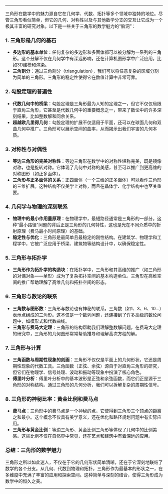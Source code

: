 
---

三角形在数学中的魅力源自它在几何学、代数、拓扑等多个领域中独特的地位。尽管三角形看似简单，但它的几何、对称性以及与其他数学分支的交互让它成为一个极其丰富的研究对象。以下是一些关于三角形的数学魅力的“脑洞”：

### 1. **三角形是几何的基石**
   - **多边形的基本单位**：任何复杂的多边形和多面体都可以被分解为一系列的三角形。这个分解不仅在几何学中有深远影响，还在计算机图形学中广泛应用，比如3D建模和渲染。
   - **三角剖分**：通过三角剖分（triangulation），我们可以将任意复杂的区域分割为简单的三角形。三角形的稳定性使得它在数值计算中非常可靠。

### 2. **勾股定理的普遍性**
   - **代数几何中的桥梁**：勾股定理是三角形最为人知的定理之一，但它不仅仅局限于直角三角形，它甚至是代数几何中的重要概念之一，带来了数论中的许多深刻结果，比如整数解和同余关系。
   - **超越欧几里得几何**：勾股定理的扩展不仅适用于平面，还可以在球面几何和双曲几何中推广。三角形可以展示空间的曲率，从而揭示出我们宇宙的几何本质。

### 3. **对称性与对偶性**
   - **等边三角形的完美对称性**：等边三角形在数学中的对称性堪称完美，既是镜像对称，也是旋转对称。它体现了几何中对称的美感，甚至可以推广到更高维的对称图形（如正多面体）。
   - **三角形与正多面体的关系**：正四面体（一个三维的正多面体）可以看作三角形的三维扩展。这种结构不仅美学上对称，而且在晶体学、化学结构中也至关重要。

### 4. **几何学与物理的深刻联系**
   - **物理中的最小作用量原理**：在物理学中，最短路径通常是三角形的一部分。这种“最小路径”问题的背后正是三角形的几何特性，这也是光在不同介质中的折射原理（费马最小时间原理）的基础。
   - **稳定性与优化**：三角形是最简单且最稳定的刚性结构。在建筑学、物理学和工程学中，它被广泛应用于桥梁、建筑物等结构设计中，以确保稳定性。

### 5. **三角形与拓扑学**
   - **三角形作为拓扑学的构造块**：在拓扑学中，三角形和其高维的推广（如三角形的对偶对象——单形）成为了复杂拓扑空间的基本构造单位。三角形在高维空间的推广帮助理解了高维几何和拓扑空间的形态。

### 6. **三角形与数论的联系**
   - **三角数与图形数**：三角形与数论也有神秘的联系，三角数（如1、3、6、10...）表示点组成的三角形。这不仅是一个数列问题，还连接到了许多高级的数论问题中，如模形式和代数曲线。
   - **三角形与费马大定理**：三角形的结构帮助我们理解整数解问题，在费马大定理的研究中，三角形的几何图形常常帮助推导和理解高次方程的解。

### 7. **三角形与计算**
   - **三角函数与周期性现象的刻画**：三角形不仅仅是平面上的几何形状，它还是周期性现象的代数工具。三角函数（正弦、余弦）源自于对直角三角形的研究，但它们在物理学、信号处理、波动和振动等现象中扮演了核心角色。
   - **傅里叶分析**：傅里叶分析中的基本波形是正弦和余弦函数，而它们正是源于三角形的对称结构。通过三角形的几何分析，我们可以拆解复杂的周期性信号。

### 8. **三角形的神秘比率：黄金比例和费马点**
   - **费马点**：三角形中的费马点是一个神秘的点，它使得到三角形三个顶点的距离之和最小。这个概念不仅具有美学意义，还在优化和路径规划问题中有实际应用。
   - **三角形与黄金比例**：等边三角形、黄金比例三角形等体现了几何中的比例美感。这些比例不仅在自然界中常见，还在艺术和建筑中有着深远的应用。

### 总结：三角形的数学魅力
三角形之所以如此迷人，不仅在于它的几何形状简单清晰，还在于它深刻地联结了数学的各个分支。从几何、代数到物理和拓扑，三角形作为最基本的形状之一，在多维度中充满了丰富的应用和探索空间。这种简单与深刻的结合，使得三角形成为数学中的恒久之美。

---




